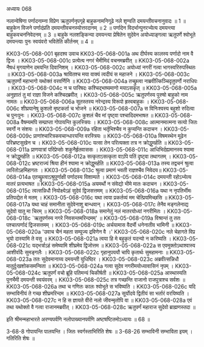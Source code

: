 अध्यायः 068

नलान्वेषिणा पर्णादनाम्ना विप्रेण ऋतुपर्णनृपगृहे बाहुकनामनिगूढे नले शृण्वति दमयन्तीवचनानुवादः ॥ 1 ॥ बाहुकेन विजने पर्णादंप्रति दमयन्तीवचनस्योत्तरदानम् ॥ 2 ॥ पर्णादेन विदर्भान्पुनरभ्येत्य दमयन्त्या बाहुकवचननिवेदनम् ॥ 3 ॥ बाहुके नलशङ्किन्या दमयन्त्या प्रेषितेन सुदेवेन अयोध्याङ्गत्वा ऋतुपर्णे श्वोभूते दमयन्त्याः पुनः स्वयंवरो भवितेति कीर्तनम् ॥ 4 ॥

KK03-05-068-001	बृहदश्व उवाच 
KK03-05-068-001a	अथ दीर्घस्य कालस्य पर्णादो नाम वै द्विजः ।
KK03-05-068-001c	प्रत्येत्य नगरं भैमीमिदं वचनमब्रवीत् ॥
KK03-05-068-002a	नैषधं मृगयाणेन दमयन्ति दिवानिशम् ।
KK03-05-068-002c	अयोध्यां नगरीं गत्वा भागस्वरिरुपस्थितः ॥
KK03-05-068-003a	श्रावितश्च मया वाक्यं त्वदीयं स महाजने ।
KK03-05-068-003c	ऋतुपर्णो महाभागो यथोक्तं वरवर्णिनि ॥
KK03-05-068-004a	तच्छ्रुत्वा नाब्रवीत्किञ्चिदृतुपर्णो नराधिपः ।
KK03-05-068-004c	न च पारिषदः कश्चिद्भाष्यमाणो मयाऽसकृत् ॥
KK03-05-068-005a	अनुज्ञातं तु मां राज्ञा विजने कश्चिदब्रवीत् ।
KK03-05-068-005c	ऋतुपर्णस्य पुरुषो बाहुको नाम नामतः ॥
KK03-05-068-006a	सूतस्तस्य नरेन्द्रस्य विरूपो ह्रस्वबाहुकः ।
KK03-05-068-006c	शीघ्रयानेषु कुशलो मृष्टकर्ता च भोजने ॥
KK03-05-068-007a	स विनिःश्वस्य बहुशो रुदित्वा च पुनःपुनः ।
KK03-05-068-007c	कुशलं चैव मां पृष्ट्वा पश्चादिदमभाषत ॥
KK03-05-068-008a	वैषम्यमपि सम्प्राप्ता गोपायन्ति कुलस्त्रियः ।
KK03-05-068-008c	आत्मानमात्मना सत्यो जितः स्वर्गो न संशयः ॥
KK03-05-068-009a	रहिता भर्तृभिश्चैव न कुप्यन्ति कदाचन । 
KK03-05-068-009c	प्राणांश्चारित्रकवचान्धारयन्ति वरस्त्रियः ॥
KK03-05-068-010a	विषमस्थेन मूढेन परिभ्रष्टसुखेन च ।
KK03-05-068-010c	यत्सा तेन परित्यक्ता तत्र न क्रोद्धुमर्हति ॥
KK03-05-068-011a	प्राणयात्रां परिप्रेप्सोः शकुनैर्हृतवाससः ।
KK03-05-068-011c	आधिभिर्दह्यमानस्य श्यामा न क्रोद्धुमर्हति ॥
KK03-05-068-012a	सत्कृताऽसत्कृता वाऽपि पतिं दृष्ट्वा तथागतम् ।
KK03-05-068-012c	भ्रष्टराज्यं श्रिया हीनं श्यामा न क्रोद्धुमर्हति ॥
KK03-05-068-013a	तस्य तद्वचनं श्रुत्वा त्वरितोऽहमिहागतः ।
KK03-05-068-013c	श्रुत्वा प्रमाणं भवती राज्ञश्चैव निवेदय॥
KK03-05-068-014a	एतच्छ्रुत्वाऽश्रुपूर्णाक्षी पर्णादस्य विशाम्पते ।
KK03-05-068-014c	दमयन्ती रहोऽभ्येत्य मातरं प्रत्यभाषत ॥
KK03-05-068-015a	अयमर्थो न संवेद्यो भीमे मातः कदाचन ।
KK03-05-068-015c	त्वत्सन्निधौ नियोक्ष्येऽहं सुदेवं द्विजसत्तमम् ॥
KK03-05-068-016a	यथा न नृपतिर्भीमः प्रतिपद्येत मे मतम् ।
KK03-05-068-016c	यथा त्वया प्रकर्तव्यं मम चेत्प्रियमिच्छसि ॥
KK03-05-068-017a	यथा चाहं समानीता सुदेवेनाशु बान्धवान् ।
KK03-05-068-017c	तेनैव मङ्गलेनाद्य सुदेवो यातु मा चिरम् ॥
KK03-05-068-018a	समानेतुं नलं मातरयोध्यां नगरीमितः ।
KK03-05-068-018c	`ऋतुपर्णस्य नगरे निवसन्तमरिन्दमम्' ॥
KK03-05-068-019a	विश्रान्तं तु ततः पश्चात्पर्णादं द्विजसत्तमम् ।
KK03-05-068-019c	अर्चयामास वैदर्भी धनेनातीव भामिनी ॥
KK03-05-068-020a	'उवाच चैनं महता सम्पूज्य द्रविणेन वै ।'
KK03-05-068-020c	नले चेहागते विप्र भूयो दास्यामि ते वसु ॥
KK03-05-068-021a	त्वया हि मे बहुकृतं यदन्यो न करिष्यति ।
KK03-05-068-021c	यद्भर्त्राऽहं समेष्यामि शीघ्रमेव द्विजोत्तम ॥
KK03-05-068-022a	स एवमुक्तोऽथाश्वास्य आशीर्वादैः सुमङ्गलैः ।
KK03-05-068-022c	गृहानुपययौ चापि कृतार्थः सुमहामनाः ॥
KK03-05-068-023a	ततः सुदेवमानाय्य दमयन्ती युधिष्ठिर ।
KK03-05-068-023c	अब्रवीत्सन्निधौ मातुर्दुःखशोकसमन्विता ॥
KK03-05-068-024a	गत्वा सुदेव नगरीमयोध्यावासिनं नृपम् ।
KK03-05-068-024c	ऋतुपर्णं वचो ब्रूहि पतिमन्यं चिकीर्षती ॥
KK03-05-068-025a	आस्थास्यति पुनर्भैमी दमयन्ती स्वयंवरम् ।
KK03-05-068-025c	तत्र गच्छन्ति राजानो राजपुत्राश्च सर्वशः ॥
KK03-05-068-026a	तथा च गणितः कालः श्वोभूते स भविष्यति ।
KK03-05-068-026c	यदि सम्भाविनीयं ते गच्छ शीघ्रमरिन्दम ॥
KK03-05-068-027a	सूर्योदये द्वितीयं सा भर्तारं वरयिष्यति ।
KK03-05-068-027c	न हि स ज्ञायते वीरो नलो जीवन्मृतोपि वा ॥
KK03-05-068-028a	एवं तथा यथोक्तो वै गत्वा राजानमब्रवीत् ।
KK03-05-068-028c	ऋतुपर्णं महाराज सुदेवो ब्राह्मणस्तदा ॥

इति श्रीमन्महाभारते अरण्यपर्वणि नलोपाख्यानपर्वणि अष्टषष्टितमोऽध्यायः ॥ 68 ॥

3-68-8 गोपायन्ति पालयन्ति । जितः स्वर्गस्ताभिरिति शेषः ॥ 3-68-26 सम्भाविनी सम्भाविता इयम् । गतिरिति शेषः ॥
